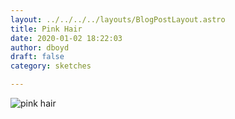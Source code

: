 ```yaml
---
layout: ../../../../layouts/BlogPostLayout.astro
title: Pink Hair
date: 2020-01-02 18:22:03
author: dboyd
draft: false
category: sketches

---
```

<img
    srcset="https://img.selfiespirits.com/images/2020/01/pinkBluePastelFracture002_2000.avif 2000w, https://img.selfiespirits.com/images/2020/01/pinkBluePastelFracture002_1080.avif 1080w, https://img.selfiespirits.com/images/2020/01/pinkBluePastelFracture002_720.avif 720w, https://img.selfiespirits.com/images/2020/01/pinkBluePastelFracture002_480.avif 480w"
    sizes="(max-width: 2000px) 100vw, (max-width: 1080px) 100vw, (max-width: 720px) 100vw, (max-width: 480px) 100vw"
    src="https://img.selfiespirits.com/images/2020/01/pinkBluePastelFracture002.jpg"
    alt="pink hair"
/>
